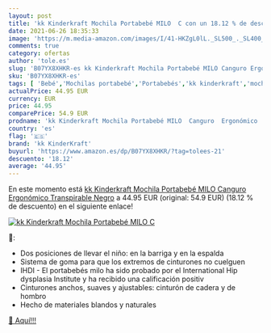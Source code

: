 ```yaml
---
layout: post
title: 'kk Kinderkraft Mochila Portabebé MILO  C con un 18.12 % de descuento'
date: 2021-06-26 18:35:33
image: 'https://m.media-amazon.com/images/I/41-HKZgL0lL._SL500_._SL400_.jpg'
comments: true
category: ofertas
author: 'tole.es'
slug: 'B07YX8XHKR-es kk Kinderkraft Mochila Portabebé MILO Canguro Ergonómico...'
sku: 'B07YX8XHKR-es'
tags: [ 'Bebé','Mochilas portabebé','Portabebés','kk kinderkraft','mochila', ]
actualPrice: 44.95 EUR
currency: EUR
price: 44.95
comparePrice: 54.9 EUR
prodname: 'kk Kinderkraft Mochila Portabebé MILO  Canguro  Ergonómico  Transpirable  Negro'
country: 'es'
flag: '🇪🇸'
brand: 'kk KinderKraft'
buyurl: 'https://www.amazon.es/dp/B07YX8XHKR/?tag=tolees-21'
descuento: '18.12'
average: '44.95'
---
```


En este momento está [kk Kinderkraft Mochila Portabebé MILO  Canguro  Ergonómico  Transpirable  Negro](https://www.amazon.es/dp/B07YX8XHKR/?tag=tolees-21) a 44.95 EUR (original: 54.9 EUR) (18.12 %  de descuento) en el siguiente enlace!

[![kk Kinderkraft Mochila Portabebé MILO  C](https://m.media-amazon.com/images/I/41-HKZgL0lL._SL500_._SL400_.jpg)](https://www.amazon.es/dp/B07YX8XHKR/?tag=tolees-21)

🔎:

- Dos posiciones de llevar el niño: en la barriga y en la espalda
- Sistema de goma para que los extremos de cinturones no cuelguen
- IHDI - El portabebés milo ha sido probado por el International Hip dysplasia Institute y ha recibido una calificación positiv
- Cinturones anchos, suaves y ajustables: cinturón de cadera y de hombro
- Hecho de materiales blandos y naturales

[🛒 Aquí!!!](https://www.amazon.es/dp/B07YX8XHKR/?tag=tolees-21)
